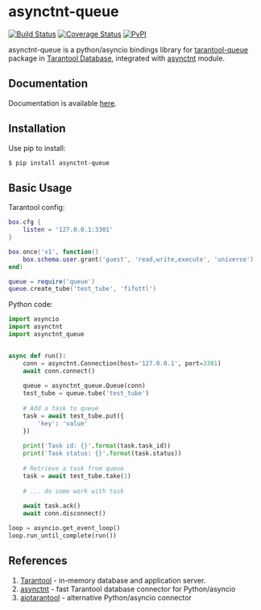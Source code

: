 # asynctnt-queue

[![Build Status](https://travis-ci.org/igorcoding/asynctnt-queue.svg?branch=master)](https://travis-ci.org/igorcoding/asynctnt-queue)
[![Coverage Status](https://coveralls.io/repos/github/igorcoding/asynctnt-queue/badge.svg?branch=master)](https://coveralls.io/github/igorcoding/asynctnt-queue?branch=master)
[![PyPI](https://img.shields.io/pypi/v/asynctnt-queue.svg)](https://pypi.python.org/pypi/asynctnt-queue)


asynctnt-queue is a python/asyncio bindings library for
[tarantool-queue](https://github.com/tarantool/queue) package in
[Tarantool Database](https://tarantool.org/), integrated with [asynctnt](https://github.com/igorcoding/asynctnt) module.


## Documentation

Documentation is available [here](https://igorcoding.github.io/asynctnt-queue).


## Installation
Use pip to install:
```bash
$ pip install asynctnt-queue
```

## Basic Usage

Tarantool config:

```lua
box.cfg {
    listen = '127.0.0.1:3301'
}

box.once('v1', function()
    box.schema.user.grant('guest', 'read,write,execute', 'universe')
end)

queue = require('queue')
queue.create_tube('test_tube', 'fifottl')
```

Python code:
```python
import asyncio
import asynctnt
import asynctnt_queue


async def run():
    conn = asynctnt.Connection(host='127.0.0.1', port=3301)
    await conn.connect()
    
    queue = asynctnt_queue.Queue(conn)
    test_tube = queue.tube('test_tube')
    
    # Add a task to queue
    task = await test_tube.put({
        'key': 'value'
    })
    
    print('Task id: {}'.format(task.task_id))
    print('Task status: {}'.format(task.status))
    
    # Retrieve a task from queue
    task = await test_tube.take(1)
    
    # ... do some work with task
    
    await task.ack()
    await conn.disconnect()

loop = asyncio.get_event_loop()
loop.run_until_complete(run())
```


## References

1. [Tarantool](https://tarantool.org) - in-memory database and application server.
2. [asynctnt](https://github.com/igorcoding/asynctnt) - fast Tarantool database connector for Python/asyncio
3. [aiotarantool](https://github.com/shveenkov/aiotarantool) - alternative Python/asyncio connector 


